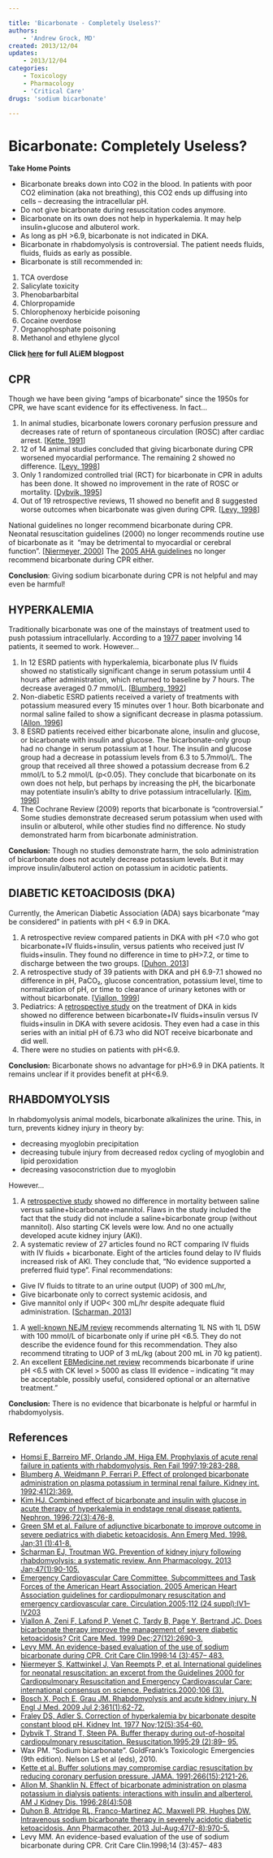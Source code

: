 ```yaml
---

title: 'Bicarbonate - Completely Useless?'
authors:
    - 'Andrew Grock, MD'
created: 2013/12/04
updates:
    - 2013/12/04
categories:
    - Toxicology
    - Pharmacology
    - 'Critical Care'
drugs: 'sodium bicarbonate'

---
```



# Bicarbonate: Completely Useless?

**Take Home Points**

-   Bicarbonate breaks down into CO2 in the blood. In patients with poor CO2 elimination (aka not breathing), this CO2 ends up diffusing into cells – decreasing the intracellular pH.
-   Do not give bicarbonate during resuscitation codes anymore.
-   Bicarbonate on its own does not help in hyperkalemia. It may help insulin+glucose and albuterol work.
-   As long as pH &gt;6.9, bicarbonate is not indicated in DKA.
-   Bicarbonate in rhabdomyolysis is controversial. The patient needs fluids, fluids, fluids as early as possible.
-   Bicarbonate is still recommended in:

1.  TCA overdose
2.  Salicylate toxicity
3.  Phenobarbarbital
4.  Chlorpropamide
5.  Chlorophenoxy herbicide poisoning
6.  Cocaine overdose
7.  Organophosphate poisoning
8.  Methanol and ethylene glycol

**Click [here](http://academiclifeinem.com/bicarbonate-completely-useless/) for full ALiEM blogpost**

## CPR

Though we have been giving “amps of bicarbonate” since the 1950s for CPR, we have scant evidence for its effectiveness. In fact…

1.  In animal studies, bicarbonate lowers coronary perfusion pressure and decreases rate of return of spontaneous circulation (ROSC) after cardiac arrest. \[[Kette, 1991](http://www.ncbi.nlm.nih.gov/pubmed/1920701)\]
2.  12 of 14 animal studies concluded that giving bicarbonate during CPR worsened myocardial performance. The remaining 2 showed no difference. \[[Levy, 1998](http://www.ncbi.nlm.nih.gov/pubmed/9700442)\]
3.  Only 1 randomized controlled trial (RCT) for bicarbonate in CPR in adults has been done. It showed no improvement in the rate of ROSC or mortality. \[[Dybvik, 1995](http://www.ncbi.nlm.nih.gov/pubmed/7659873)\]
4.  Out of 19 retrospective reviews, 11 showed no benefit and 8 suggested worse outcomes when bicarbonate was given during CPR. \[[Levy, 1998](http://www.ncbi.nlm.nih.gov/pubmed/9700442)\]

National guidelines no longer recommend bicarbonate during CPR. Neonatal resuscitation guidelines (2000) no longer recommends routine use of bicarbonate as it  “may be detrimental to myocardial or cerebral function”. \[[Niermeyer, 2000](http://www.ncbi.nlm.nih.gov/pubmed/10969113)\] The [2005 AHA guidelines](http://www.ncbi.nlm.nih.gov/pubmed/16314375) no longer recommend bicarbonate during CPR either.

**Conclusion**: Giving sodium bicarbonate during CPR is not helpful and may even be harmful!

## HYPERKALEMIA

Traditionally bicarbonate was one of the mainstays of treatment used to push potassium intracellularly. According to a [1977 paper](http://www.ncbi.nlm.nih.gov/pubmed/24132) involving 14 patients, it seemed to work. However…

1.  In 12 ESRD patients with hyperkalemia, bicarbonate plus IV fluids showed no statistically significant change in serum potassium until 4 hours after administration, which returned to baseline by 7 hours. The decrease averaged 0.7 mmol/L. \[[Blumberg, 1992](http://www.ncbi.nlm.nih.gov/pubmed/1552710)\] 
2.  Non-diabetic ESRD patients received a variety of treatments with potassium measured every 15 minutes over 1 hour. Both bicarbonate and normal saline failed to show a significant decrease in plasma potassium. \[[Allon, 1996](http://www.ncbi.nlm.nih.gov/pubmed/8840939)\]
3.  8 ESRD patients received either bicarbonate alone, insulin and glucose, or bicarbonate with insulin and glucose. The bicarbonate-only group had no change in serum potassium at 1 hour. The insulin and glucose group had a decrease in potassium levels from 6.3 to 5.7mmol/L. The group that received all three showed a potassium decrease from 6.2 mmol/L to 5.2 mmol/L (p&lt;0.05). They conclude that bicarbonate on its own does not help, but perhaps by increasing the pH, the bicarbonate may potentiate insulin’s abilty to drive potassium intracellularly. \[[Kim, 1996](http://www.ncbi.nlm.nih.gov/pubmed/8852501)\]
4.  The Cochrane Review (2009) reports that bicarbonate is “controversial.” Some studies demonstrate decreased serum potassium when used with insulin or albuterol, while other studies find no difference. No study demonstrated harm from bicarbonate administration.

**Conclusion:** Though no studies demonstrate harm, the solo administration of bicarbonate does not acutely decrease potassium levels. But it may improve insulin/albuterol action on potassium in acidotic patients.

## DIABETIC KETOACIDOSIS (DKA)

Currently, the American Diabetic Association (ADA) says bicarbonate “may be considered” in patients with pH &lt; 6.9 in DKA. 

1.  A retrospective review compared patients in DKA with pH &lt;7.0 who got bicarbonate+IV fluids+insulin, versus patients who received just IV fluids+insulin. They found no difference in time to pH&gt;7.2, or time to discharge between the two groups. \[[Duhon, 2013](http://www.ncbi.nlm.nih.gov/pubmed/23737516)\]
2.  A retrospective study of 39 patients with DKA and pH 6.9-7.1 showed no difference in pH, PaCO₂, glucose concentration, potassium level, time to normalization of pH, or time to clearance of urinary ketones with or without bicarbonate. \[[Viallon, 1999](http://www.ncbi.nlm.nih.gov/pubmed/10628611)\]
3.  Pediatrics: A [retrospective study](http://www.ncbi.nlm.nih.gov/pubmed/9437340) on the treatment of DKA in kids showed no difference between bicarbonate+IV fluids+insulin versus IV fluids+insulin in DKA with severe acidosis. They even had a case in this series with an initial pH of 6.73 who did NOT receive bicarbonate and did well. 
4.  There were no studies on patients with pH&lt;6.9.

**Conclusion:** Bicarbonate shows no advantage for pH&gt;6.9 in DKA patients. It remains unclear if it provides benefit at pH&lt;6.9.

## RHABDOMYOLYSIS

In rhabdomyolysis animal models, bicarbonate alkalinizes the urine. This, in turn, prevents kidney injury in theory by: 

-   decreasing myoglobin precipitation
-   decreasing tubule injury from decreased redox cycling of myoglobin and lipid peroxidation
-   decreasing vasoconstriction due to myoglobin

However…

1.  A [retrospective study](http://www.ncbi.nlm.nih.gov/pubmed/9101605) showed no difference in mortality between saline versus saline+bicarbonate+mannitol. Flaws in the study included the fact that the study did not include a saline+bicarbonate group (without mannitol). Also starting CK levels were low. And no one actually developed acute kidney injury (AKI).
2.  A systematic review of 27 articles found no RCT comparing IV fluids with IV fluids + bicarbonate. Eight of the articles found delay to IV fluids increased risk of AKI. They conclude that, “No evidence supported a preferred fluid type”. Final recommendations:

-   Give IV fluids to titrate to an urine output (UOP) of 300 mL/hr,
-   Give bicarbonate only to correct systemic acidosis, and
-   Give mannitol only if UOP&lt; 300 mL/hr despite adequate fluid administration. \[[Scharman, 2013](http://www.ncbi.nlm.nih.gov/pubmed/23324509)\]

1.  A [well-known NEJM review](http://www.nejm.org/doi/full/10.1056/NEJMra0801327) recommends alternating 1L NS with 1L D5W with 100 mmol/L of bicarbonate only if urine pH &lt;6.5. They do not describe the evidence found for this recommendation. They also recommend titrating to UOP of 3 mL/kg (about 200 mL in 70 kg patient).
2.  An excellent [EBMedicine.net review](http://www.ebmedicine.net/store.php?paction=showProduct&pid=258) recommends bicarbonate if urine pH &lt;6.5 with CK level &gt; 5000 as class III evidence – indicating “it may be acceptable, possibly useful, considered optional or an alternative treatment.”  

**Conclusion:** There is no evidence that bicarbonate is helpful or harmful in rhabdomyolysis.

## References

-   [Homsi E, Barreiro MF, Orlando JM, Higa EM. Prophylaxis of acute renal failure in patients with rhabdomyolysis. Ren Fail 1997;19:283-288.](http://www.ncbi.nlm.nih.gov/pubmed/9101605)
-   [Blumberg A, Weidmann P, Ferrari P. Effect of prolonged bicarbonate administration on plasma potassium in terminal renal failure. Kidney int. 1992;41(2):369.](http://www.ncbi.nlm.nih.gov/pubmed/1552710)
-   [Kim HJ. Combined effect of bicarbonate and insulin with glucose in acute therapy of hyperkalemia in endstage renal disease patients. Nephron. 1996;72(3):476-8,](http://www.ncbi.nlm.nih.gov/pubmed/8852501)
-   [Green SM et al. Failure of adjunctive bicarbonate to improve outcome in severe pediatrics with diabetic ketoacidosis. Ann Emerg Med. 1998. Jan;31 (1):41-8.](http://www.ncbi.nlm.nih.gov/pubmed/9437340)
-   [Scharman EJ, Troutman WG. Prevention of kidney injury following rhabdomyolysis: a systematic review. Ann Pharmacology. 2013 Jan;47(1):90-105.](http://www.ncbi.nlm.nih.gov/pubmed/23324509)
-   [Emergency Cardiovascular Care Committee, Subcommittees and Task Forces of the American Heart Association. 2005 American Heart Association guidelines for cardiopulmonary resuscitation and emergency cardiovascular care. Circulation.2005;112 (24 suppl):IV1– IV203](http://www.ncbi.nlm.nih.gov/pubmed/16314375)
-   [Viallon A, Zeni F, Lafond P, Venet C, Tardy B, Page Y, Bertrand JC. Does bicarbonate therapy improve the management of severe diabetic ketoacidosis? Crit Care Med. 1999 Dec;27(12):2690-3.](http://www.ncbi.nlm.nih.gov/pubmed/10628611)
-   [Levy MM. An evidence-based evaluation of the use of sodium bicarbonate during CPR. Crit Care Clin.1998;14 (3):457– 483.](http://www.ncbi.nlm.nih.gov/pubmed/9700442)
-   [Niermeyer S, Kattwinkel J, Van Reempts P, et al. International guidelines for neonatal resuscitation: an excerpt from the Guidelines 2000 for Cardiopulmonary Resuscitation and Emergency Cardiovascular Care: international consensus on science. Pediatrics.2000;106 (3).](http://www.ncbi.nlm.nih.gov/pubmed/10969113)
-   [Bosch X, Poch E, Grau JM. Rhabdomyolysis and acute kidney injury. N Engl J Med. 2009 Jul 2;361(1):62-72.](http://www.nejm.org/doi/full/10.1056/NEJMra0801327)
-   [Fraley DS, Adler S. Correction of hyperkalemia by bicarbonate despite constant blood pH. Kidney Int. 1977 Nov;12(5):354-60.](http://www.ncbi.nlm.nih.gov/pubmed/24132)
-   [Dybvik T, Strand T, Steen PA. Buffer therapy during out-of-hospital cardiopulmonary resuscitation. Resuscitation.1995;29 (2):89– 95.](http://www.ncbi.nlm.nih.gov/pubmed/7659873)
-   Wax PM. “Sodium bicarbonate”. GoldFrank’s Toxicologic Emergencies (9th edition). Nelson LS et al (eds), 2010.
-   [Kette et al. Buffer solutions may compromise cardiac resuscitation by reducing coronary perfusion pressure. JAMA. 1991;266(15):2121-26.](http://www.ncbi.nlm.nih.gov/pubmed/1920701)
-   [Allon M, Shanklin N. Effect of bicarbonate administration on plasma potassium in dialysis patients: interactions with insulin and alberterol. AM J Kidney Dis. 1996;28(4):508](http://www.ncbi.nlm.nih.gov/pubmed/8840939)
-   [Duhon B, Attridge RL, Franco-Martinez AC, Maxwell PR, Hughes DW. Intravenous sodium bicarbonate therapy in severely acidotic diabetic ketoacidosis. Ann Pharmacother. 2013 Jul-Aug;47(7-8):970-5.](http://www.ncbi.nlm.nih.gov/pubmed/23737516)
-   Levy MM. An evidence-based evaluation of the use of sodium bicarbonate during CPR. Crit Care Clin.1998;14 (3):457– 483
